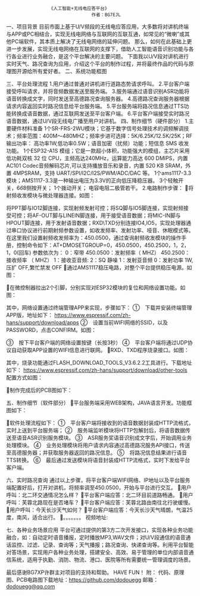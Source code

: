 					《人工智能+无线电应答平台》
									作者：BG7EJL
一、项目背景
目前市面上基于U/V频段的无线电应答应用，大多数将对讲机终端与APP或PC相结合，实现无线电网络与互联网的互联互通，如常见的“微喇”或其他PC端软件，其本质上解决了无线电网络的延伸问题。
那么，如何在此基础上更进一步发展，实现无线电网络在互联网的支撑下，借助人工智能语音识别功能与各行各业进行业务融合，是这个平台解决的主要问题。
下面我以U/V段对讲机进行实时天气、路况查询为应用，介绍这个平台的制作过程，并将最终作品的代码与原理图开源给所有爱好者。
二、系统功能框图

三、平台处理流程
1.用户通过普通对讲机进行道路态势请求呼叫。
2.平台客户端接受呼叫请求，并将音频数据发送至服务端。
3.服务端通过语音识别ASR功能将语音转换成文字，同时发送至高德路况查询服务器。
4.高德路况查询服务器根据请求内容返回实时路况信息给平台服务端。
5.平台服务端将路况信息通过TTS功能转换成语音数据，通过互联网发送至平台客户端。
6.平台客户端接受实时路况语音数据，通过U/V段无线电广播至用户对讲机。
四、制作细节（硬件部分）
1.主要硬件材料准备
1个SR-FRS-2WU模块；它基于数字信号处理技术的调频解调技术；频率范围：400M～480MHZ；频率步进可选择：5K/6.25K/12.5K/25K；RF 输出功率： 高功率1W,低功率0.5W；语音加密（扰频）功能；短信息 SMS 收发功能。
1个ESP32-A1S 模组；它是一款超小体积，功能强大的模组，主芯片采用低功耗双核 32 位 CPU，主频高达240MHz，运算能力高达 600 DMIPS，内置 AC101 Codec音频解码芯片,可以支持播放音乐和录音，内置 520 KB SRAM，外置 4MPSRAM，支持 UART/SPI/I2C/I2S/PWM/ADC/DAC 等。
1个ams1117-3.3模块；AMS1117-3.3是一种输出电压为3.3V的正向低压降稳压器。
3个轻触开关，6*6*8侧按开关；
1个拨动开关；
电容电阻二极管若干。
2.电路制作步骤：
将射频收发模块与微处理器连接。如图：

将PPT脚与IO12脚连接，实现射频发射可控；将SQ脚与IO5脚连接，实现射频接受可控；将AF-OUT脚与LINEIN脚连接，用于接受语音数据；将MIC-IN脚与HPOUT脚连接，用于发射语音数据；RXD\TXD分别连接IO4,IO5，实现处理器通过串口协议进行前期射频参数设置，如收发频率、发射功率、哑音、休眠模式等。
在这里我们设置射频收发频率为：450.0500，通过查询射频收发模块的操作手册，控制命令如下：AT+DMOSETGROUP=0，450.0500，450.2500，1，2，1，0(回车)
参数依次为： 
 0：窄带
 450.0500：发射频率（ MHZ）
 450.2500：接收频率 （ MHZ）
 1：接收亚音频:
 2：SQ 静噪
 1：发射亚音频 
 0：发射功率 1W, 压扩 OFF,繁忙禁发 OFF
通过AMS1117稳压电路，对整个平台提供稳压电源。如图：

在微控制器拉出2个引脚，分别实现对ESP32模块的复位和网络设置功能。如图：

其中，网络设置通过终端管理APP来实现，步骤如下：
①　下载并安装终端管理APP版，地址如下：
https://www.espressif.com/zh-hans/support/download/apps
②　设置当前WIFI网络的SSID，以及PASSWORD，点击CONFIRM。如图：

③　按下平台客户端的网络设置按键（长按3秒）
④　平台客户端将通过UDP协议自动获取APP设置的WIFI信息进行联网。
RXD、TXD程序烧录接口。如图：

其中，烧录功能通过FLASH_DOWNLOAD_TOOLS_V3.6.2.2工具进行。下载地址如下：
https://www.espressif.com/zh-hans/support/download/other-tools
配置方式如图：

制作完成后的PCB图如下：

五、制作细节（软件部分）
平台服务端采用WEB架构，JAVA语言开发。功能框图如下：

软件处理流程如下：
①　平台客户端将接收到的语音数据封装成HTTP流格式，实时上送到平台服务端；
②　服务端监听模块将HTTP包解封后，将语音数据传送至语音ASR识别服务模块。
③　ASR服务奖语音识别成文字后，开始调用业务处理模块。
④　业务处理模块将用户请求内容通过高德路况服务API接口，传送至高德服务器；并获取服务器返回的路况信息。
⑤　将路况信息结果进行语音TTS转换。
⑥　最后通过发送模块将语音封装成HTTP流格式，实时下发给平台客户端。

六、实时路况查询
通过以上步骤，将平台客户端WIFI网络、IP地址以及平台服务端配置好后，打开对讲机，将频率调至450.0500，开始与平台进行交互。
用户呼叫：北二环交通情况怎么样？
平台客户端应答：北二环目前道路畅通。
用户呼叫：芙蓉北路现在是否堵车？
平台客户端应答：芙蓉北路由南往北行驶缓慢。
用户呼叫：今天长沙天气如何？
平台客户端应答：今天长沙天气晴朗，气温25度，南风，适合出行。
。。。。。。。
视频地址:

七、各种业务场景应用
平台可通过提供的第3方二次开发接口，实现各种业务功能融合，如：自动定时语音播报，定时播放MP3,WAV文件；对U/V段通信的语音通话监控、过滤、记录、查询等；天气播报；路况查询、快递查询等。利用平台智能对答场景，实现用户各种业务处理，搭建安全、高效、易于管理的单位内部语音通信系统，适用于执勤、消防、物流、港口、医院等所有需要统一管理调度的场景。

最后感谢BG7XP许群主对项目的支持和帮助。
HAVE FUN！
附：
代码、原理图、PCB电路图下载地址：https://github.com/dodouegg
邮箱：dodouegg@qq.com